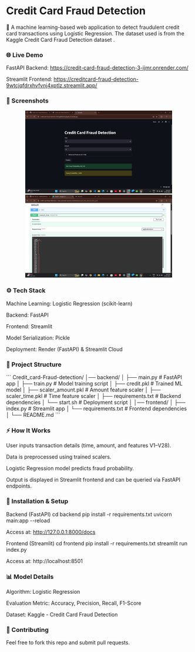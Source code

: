 <h1>Credit Card Fraud Detection</h1>

🚀 A machine learning-based web application to detect fraudulent credit card transactions using Logistic Regression.
The dataset used is from the Kaggle Credit Card Fraud Detection dataset
.

<h3>🌐 Live Demo</h3>

FastAPI Backend: https://credit-card-fraud-detection-3-ijmr.onrender.com/

Streamlit Frontend: https://creditcard-fraud-detection-9wtcjqfdrxhvfvnj4xptlz.streamlit.app/

<h3>📸 Screenshots</h3>
<p align="center">
  <img src="screenshots/frontend.png" width="400"/>
  <img src="screenshots/backend.png" width="400"/>
</p>




<h3>⚙️ Tech Stack</h3>

Machine Learning: Logistic Regression (scikit-learn)

Backend: FastAPI

Frontend: Streamlit

Model Serialization: Pickle

Deployment: Render (FastAPI) & Streamlit Cloud

<h3>📂 Project Structure</h3>
```
Credit_card-Fraud-detection/
│── backend/
│ ├── main.py # FastAPI app
│ ├── train.py # Model training script
│ ├── credit.pkl # Trained ML model
│ ├── scaler_amount.pkl # Amount feature scaler
│ ├── scaler_time.pkl # Time feature scaler
│ ├── requirements.txt # Backend dependencies
│ └── start.sh # Deployment script
│
│── frontend/
│ ├── index.py # Streamlit app
│ └── requirements.txt # Frontend dependencies
│
└── README.md
```

<h3>⚡ How It Works</h3>

User inputs transaction details (time, amount, and features V1–V28).

Data is preprocessed using trained scalers.

Logistic Regression model predicts fraud probability.

Output is displayed in Streamlit frontend and can be queried via FastAPI endpoints.

<h3>🚀 Installation & Setup</h3>

Backend (FastAPI)
cd backend
pip install -r requirements.txt
uvicorn main:app --reload


Access at: http://127.0.0.1:8000/docs

Frontend (Streamlit)
cd frontend
pip install -r requirements.txt
streamlit run index.py


Access at: http://localhost:8501

<h3>📊 Model Details</h3>

Algorithm: Logistic Regression

Evaluation Metric: Accuracy, Precision, Recall, F1-Score

Dataset: Kaggle - Credit Card Fraud Detection

<h3>🤝 Contributing</h3>

Feel free to fork this repo and submit pull requests.
